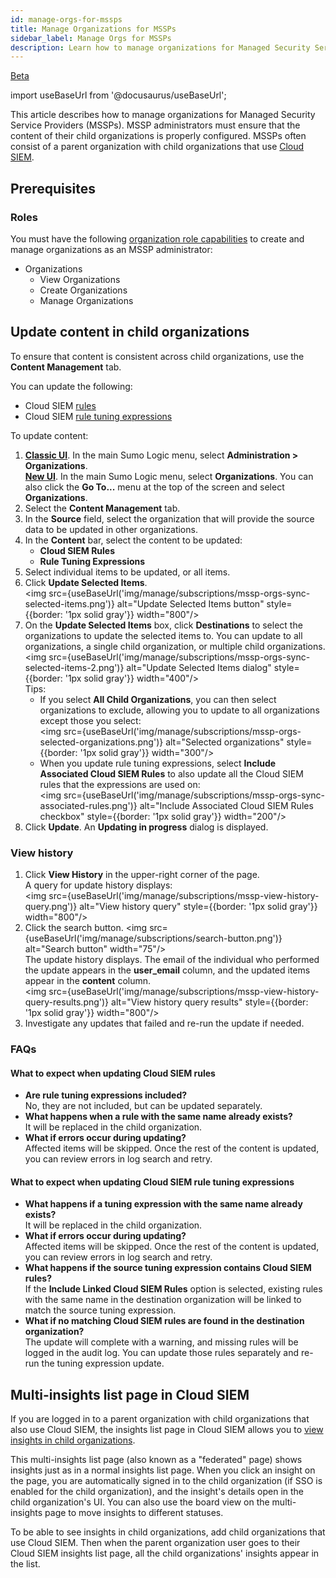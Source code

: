 ```yaml
---
id: manage-orgs-for-mssps
title: Manage Organizations for MSSPs
sidebar_label: Manage Orgs for MSSPs
description: Learn how to manage organizations for Managed Security Service Providers (MSSPs).
---
```


<head>
 <meta name="robots" content="noindex" />
</head>

<p><a href="/docs/beta"><span className="beta">Beta</span></a></p>

import useBaseUrl from '@docusaurus/useBaseUrl';

This article describes how to manage organizations for Managed Security Service Providers (MSSPs). MSSP administrators must ensure that the content of their child organizations is properly configured. MSSPs often consist of a parent organization with child organizations that use [Cloud SIEM](/docs/cse/).

## Prerequisites

### Roles

You must have the following [organization role capabilities](/docs/manage/users-roles/roles/role-capabilities/#organizations) to create and manage organizations as an MSSP administrator:

* Organizations
   * View Organizations
   * Create Organizations
   * Manage Organizations

## Update content in child organizations

To ensure that content is consistent across child organizations, use the **Content Management** tab. 

You can update the following:
* Cloud SIEM [rules](/docs/cse/rules/)
* Cloud SIEM [rule tuning expressions](/docs/cse/rules/rule-tuning-expressions/)

To update content:
1. [**Classic UI**](/docs/get-started/sumo-logic-ui-classic). In the main Sumo Logic menu, select **Administration > Organizations**.<br/>[**New UI**](/docs/get-started/sumo-logic-ui). In the main Sumo Logic menu, select **Organizations**. You can also click the **Go To...** menu at the top of the screen and select **Organizations**.
1. Select the **Content Management** tab.
1. In the **Source** field, select the organization that will provide the source data to be updated in other organizations.
1. In the **Content** bar, select the content to be updated:
   * **Cloud SIEM Rules**
   * **Rule Tuning Expressions**
1. Select individual items to be updated, or all items.
1. Click **Update Selected Items**.<br/><img src={useBaseUrl('img/manage/subscriptions/mssp-orgs-sync-selected-items.png')} alt="Update Selected Items button" style={{border: '1px solid gray'}} width="800"/>
1. On the **Update Selected Items** box, click **Destinations** to select the organizations to update the selected items to. You can update to all organizations, a single child organization, or multiple child organizations.<br/><img src={useBaseUrl('img/manage/subscriptions/mssp-orgs-sync-selected-items-2.png')} alt="Update Selected Items dialog" style={{border: '1px solid gray'}} width="400"/><br/>Tips: 
   * If you select **All Child Organizations**, you can then select organizations to exclude, allowing you to update to all organizations except those you select:<br/><img src={useBaseUrl('img/manage/subscriptions/mssp-orgs-selected-organizations.png')} alt="Selected organizations" style={{border: '1px solid gray'}} width="300"/>
   * When you update rule tuning expressions, select **Include Associated Cloud SIEM Rules** to also update all the Cloud SIEM rules that the expressions are used on:<br/><img src={useBaseUrl('img/manage/subscriptions/mssp-orgs-sync-associated-rules.png')} alt="Include Associated Cloud SIEM Rules checkbox" style={{border: '1px solid gray'}} width="200"/>
1. Click **Update**. An **Updating in progress** dialog is displayed. 

### View history

1. Click **View History** in the upper-right corner of the page. <br/>A query for update history displays:<br/><img src={useBaseUrl('img/manage/subscriptions/mssp-view-history-query.png')} alt="View history query" style={{border: '1px solid gray'}} width="800"/>
1. Click the search button. <img src={useBaseUrl('img/manage/subscriptions/search-button.png')} alt="Search button" width="75"/> <br/>The update history displays. The email of the individual who performed the update appears in the **user_email** column, and the updated items appear in the **content** column. <br/><img src={useBaseUrl('img/manage/subscriptions/mssp-view-history-query-results.png')} alt="View history query results" style={{border: '1px solid gray'}} width="800"/>
1. Investigate any updates that failed and re-run the update if needed. 

### FAQs

#### What to expect when updating Cloud SIEM rules

* **Are rule tuning expressions included?**<br/>No, they are not included, but can be updated separately.
* **What happens when a rule with the same name already exists?**<br/>It will be replaced in the child organization.
* **What if errors occur during updating?**<br/>Affected items will be skipped. Once the rest of the content is updated, you can review errors in log search and retry.

#### What to expect when updating Cloud SIEM rule tuning expressions

* **What happens if a tuning expression with the same name already exists?**<br/>It will be replaced in the child organization.
* **What if errors occur during updating?**<br/>Affected items will be skipped. Once the rest of the content is updated, you can review errors in log search and retry.
* **What happens if the source tuning expression contains Cloud SIEM rules?**<br/>If the **Include Linked Cloud SIEM Rules** option is selected, existing rules with the same name in the destination organization will be linked to match the source tuning expression.
* **What if no matching Cloud SIEM rules are found in the destination organization?**<br/>The update will complete with a warning, and missing rules will be logged in the audit log. You can update those rules separately and re-run the tuning expression update.
   

## Multi-insights list page in Cloud SIEM

If you are logged in to a parent organization with child organizations that also use Cloud SIEM, the insights list page in Cloud SIEM allows you to [view insights in child organizations](/docs/cse/get-started-with-cloud-siem/about-cse-insight-ui/#view-insights-in-child-organizations). 

This multi-insights list page (also known as a "federated" page) shows insights just as in a normal insights list page. When you click an insight on the page, you are automatically signed in to the child organization (if SSO is enabled for the child organization), and the insight's details open in the child organization's UI. You can also use the board view on the multi-insights page to move insights to different statuses.

To be able to see insights in child organizations, add child organizations that use Cloud SIEM. Then when the parent organization user goes to their Cloud SIEM insights list page, all the child organizations' insights appear in the list.
